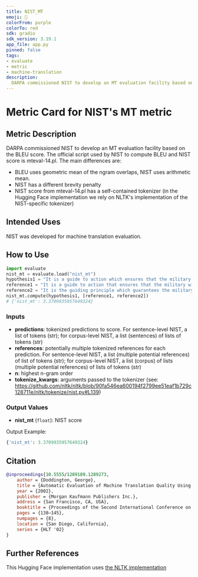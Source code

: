 ```yaml
---
title: NIST_MT
emoji: 🤗 
colorFrom: purple
colorTo: red
sdk: gradio
sdk_version: 3.19.1
app_file: app.py
pinned: false
tags:
- evaluate
- metric
- machine-translation
description: 
  DARPA commissioned NIST to develop an MT evaluation facility based on the BLEU score.
---
```


# Metric Card for NIST's MT metric


## Metric Description
DARPA commissioned NIST to develop an MT evaluation facility based on the BLEU
score. The official script used by NIST to compute BLEU and NIST score is
mteval-14.pl. The main differences are:

 - BLEU uses geometric mean of the ngram overlaps, NIST uses arithmetic mean.
 - NIST has a different brevity penalty
 - NIST score from mteval-14.pl has a self-contained tokenizer (in the Hugging Face implementation we rely on NLTK's 
implementation of the NIST-specific tokenizer)

## Intended Uses
NIST was developed for machine translation evaluation.

## How to Use

```python
import evaluate
nist_mt = evaluate.load("nist_mt")
hypothesis1 = "It is a guide to action which ensures that the military always obeys the commands of the party"
reference1 = "It is a guide to action that ensures that the military will forever heed Party commands"
reference2 = "It is the guiding principle which guarantees the military forces always being under the command of the Party"
nist_mt.compute(hypothesis1, [reference1, reference2])
# {'nist_mt': 3.3709935957649324}
```

### Inputs
- **predictions**: tokenized predictions to score. For sentence-level NIST, a list of tokens (str);
     for corpus-level NIST, a list (sentences) of lists of tokens (str)
- **references**:  potentially multiple tokenized references for each prediction.  For sentence-level NIST, a
     list (multiple potential references) of list of tokens (str); for corpus-level NIST, a list (corpus) of lists
     (multiple potential references) of lists of tokens (str)
- **n**: highest n-gram order
- **tokenize_kwargs**: arguments passed to the tokenizer (see: https://github.com/nltk/nltk/blob/90fa546ea600194f2799ee51eaf1b729c128711e/nltk/tokenize/nist.py#L139)

### Output Values
- **nist_mt** (`float`): NIST score

Output Example:
```python
{'nist_mt': 3.3709935957649324}
```


## Citation
```bibtex
@inproceedings{10.5555/1289189.1289273,
    author = {Doddington, George},
    title = {Automatic Evaluation of Machine Translation Quality Using N-Gram Co-Occurrence Statistics},
    year = {2002},
    publisher = {Morgan Kaufmann Publishers Inc.},
    address = {San Francisco, CA, USA},
    booktitle = {Proceedings of the Second International Conference on Human Language Technology Research},
    pages = {138–145},
    numpages = {8},
    location = {San Diego, California},
    series = {HLT '02}
}
```

## Further References

This Hugging Face implementation uses [the NLTK implementation](https://github.com/nltk/nltk/blob/develop/nltk/translate/nist_score.py)
